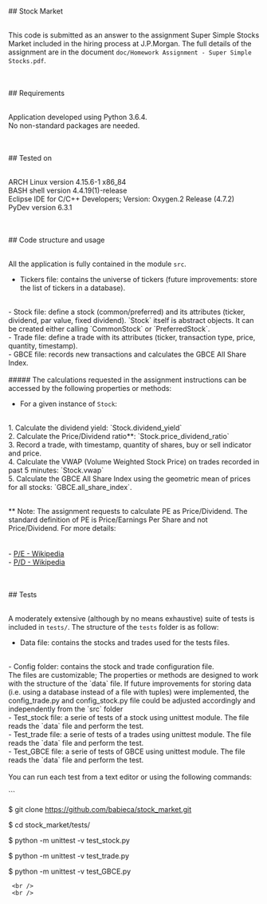 <br />
<br />
## Stock Market
<br />
<br />

This code is submitted as an answer to the assignment Super Simple Stocks Market
included in the hiring process at J.P.Morgan.
The full details of the assignment are in the document `doc/Homework Assignment - Super Simple Stocks.pdf`.

<br />
<br />
## Requirements
<br />
<br />

Application developed using Python 3.6.4.<br />
No non-standard packages are needed.<br />

<br />
<br />
## Tested on   
<br />
<br />

ARCH Linux version 4.15.6-1 x86_84<br />
BASH shell version 4.4.19(1)-release<br />
Eclipse IDE for C/C++ Developers; Version: Oxygen.2 Release (4.7.2)<br />
PyDev version 6.3.1<br />
   
<br />
<br />
## Code structure and usage
<br />
<br />

All the application is fully contained in the module `src`.

  - Tickers file: contains the universe of tickers (future improvements: store the list of tickers in a database).
<br />
  - Stock file: define a stock (common/preferred) and its attributes (ticker, dividend, par value, fixed dividend).
       `Stock` itself is abstract objects. It can be created either calling `CommonStock` or `PreferredStock`.
<br />
  - Trade file: define a trade with its attributes (ticker, transaction type, price, quantity, timestamp).
<br />
  - GBCE file: records new transactions and calculates the GBCE All Share Index.

<br />
<br />
##### The calculations requested in the assignment instructions can be accessed by the following properties or methods:
<br />

- For a given instance of `Stock`:
<br />
  1. Calculate the dividend yield: `Stock.dividend_yield`
<br />
  2. Calculate the Price/Dividend ratio**: `Stock.price_dividend_ratio`
<br />
  3. Record a trade, with timestamp, quantity of shares, buy or sell indicator and price.
<br />
  4. Calculate the VWAP (Volume Weighted Stock Price) on trades recorded in past 5 minutes: `Stock.vwap`
<br />
  5. Calculate the GBCE All Share Index using the geometric mean of prices for all stocks: `GBCE.all_share_index`.
<br />
<br />

** Note: The assignment requests to calculate PE as Price/Dividend. 
         The standard definition of PE is Price/Earnings Per Share and not Price/Dividend.
         For more details:<br />
<br />   
        - [P/E - Wikipedia](https://en.wikipedia.org/wiki/Price%E2%80%93earnings_ratio) <br />
        - [P/D - Wikipedia](https://en.wikipedia.org/wiki/Dividend_yield#Related_measures) <br />

<br />
<br />
## Tests
<br />
<br />

A moderately extensive (although by no means exhaustive) suite of tests is included in `tests/`.
The structure of the `tests` folder is as follow:
<br />
  - Data file: contains the stocks and trades used for the tests files.
<br />
  - Config folder: contains the stock and trade configuration file.
<br />
       The files are customizable; The properties or methods are designed to work with the structure of the `data` file.
       If future improvements for storing data (i.e. using a database instead of a file with tuples) were implemented,
       the config_trade.py and config_stock.py file could be adjusted accordingly and independently from the `src` folder
<br />
  - Test_stock file: a serie of tests of a stock using unittest module. The file reads the `data` file and perform the test.
<br />
  - Test_trade file: a serie of tests of a trades using unittest module. The file reads the `data` file and perform the test.
<br />  
  - Test_GBCE file: a serie of tests of GBCE using unittest module. The file reads the `data` file and perform the test.
<br />
<br />
You can run each test from a text editor or using the following commands:
<br />
<br />
```

$ git clone https://github.com/babieca/stock_market.git

$ cd stock_market/tests/

$ python -m unittest -v test_stock.py

$ python -m unittest -v test_trade.py

$ python -m unittest -v test_GBCE.py

```
 <br />
 <br />
